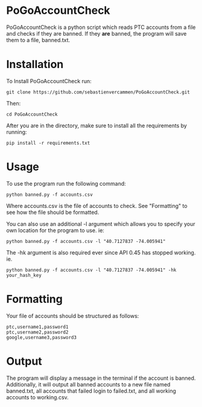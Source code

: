 # PoGoAccountCheck
PoGoAccountCheck is a python script which reads PTC accounts from a file and checks if they are banned. If they __are__ banned, the program will save them to a file, banned.txt.

# Installation
To Install PoGoAccountCheck run:

	git clone https://github.com/sebastienvercammen/PoGoAccountCheck.git

Then:

	cd PoGoAccountCheck

After you are in the directory, make sure to install all the requirements by running:

	pip install -r requirements.txt

# Usage

To use the program run the following command:

	python banned.py -f accounts.csv

Where accounts.csv is the file of accounts to check. See "Formatting" to see how the file should be formatted.

You can also use an additional -l argument which allows you to specify your own location for the program to use.
ie:

	python banned.py -f accounts.csv -l "40.7127837 -74.005941"


The -hk argument is also required ever since API 0.45 has stopped working.
ie.

	python banned.py -f accounts.csv -l "40.7127837 -74.005941" -hk your_hash_key




# Formatting
Your file of accounts should be structured as follows:

	ptc,username1,password1
	ptc,username2,password2
	google,username3,password3

# Output
The program will display a message in the terminal if the account is banned. Additionally, it will output all banned accounts to a new file named banned.txt, all accounts that failed login to failed.txt, and all working accounts to working.csv.

